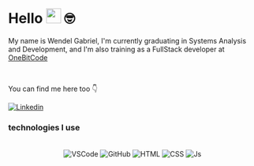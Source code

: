 # Hello <img src="https://media.giphy.com/media/hvRJCLFzcasrR4ia7z/giphy.gif" width="30"> 🤓

My name is Wendel Gabriel, I'm currently graduating in Systems Analysis and Development, and I'm also training as a FullStack developer at [OneBitCode](https://www.instagram.com/onebitcode/)

<br/>

You can find me here too 👇

<div>

<a href="https://www.linkedin.com/in/wendelgabriel/" target="_blank">
 <img align="center" src="https://img.shields.io/badge/LinkedIn-0077B5?style=for-the-badge&logo=linkedin&logoColor=white" alt="Linkedin"/>
</a>

</div>

### technologies I use

<div align="center"><br>


  <img align="center" alt="VSCode" src="https://img.shields.io/badge/Visual_Studio_Code-0078D4?style=for-the-badge&logo=visual%20studio%20code&logoColor=white">
  <img align="center" alt="GitHub" src="https://img.shields.io/badge/GitHub-100000?style=for-the-badge&logo=github&logoColor=white">
  <img align="center" alt="HTML" src="https://img.shields.io/badge/HTML5-E34F26?style=for-the-badge&logo=html5&logoColor=white">
  <img align="center" alt="CSS" src="https://img.shields.io/badge/CSS3-1572B6?style=for-the-badge&logo=css3&logoColor=white">
  <img align="center" alt="Js" src="https://img.shields.io/badge/JavaScript-323330?style=for-the-badge&logo=javascript&logoColor=F7DF1E">
  
 </div>
 
 <br/>



